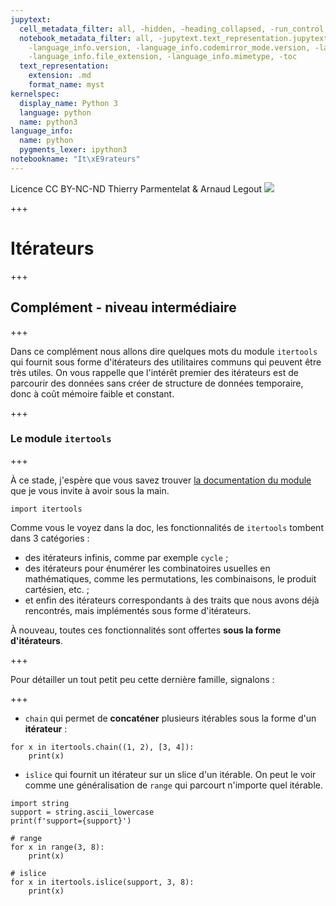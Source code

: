 ```yaml
---
jupytext:
  cell_metadata_filter: all, -hidden, -heading_collapsed, -run_control, -trusted
  notebook_metadata_filter: all, -jupytext.text_representation.jupytext_version, -jupytext.text_representation.format_version,
    -language_info.version, -language_info.codemirror_mode.version, -language_info.codemirror_mode,
    -language_info.file_extension, -language_info.mimetype, -toc
  text_representation:
    extension: .md
    format_name: myst
kernelspec:
  display_name: Python 3
  language: python
  name: python3
language_info:
  name: python
  pygments_lexer: ipython3
notebookname: "It\xE9rateurs"
---
```


<div class="licence">
<span>Licence CC BY-NC-ND</span>
<span>Thierry Parmentelat &amp; Arnaud Legout</span>
<span><img src="media/both-logos-small-alpha.png" /></span>
</div>

+++

# Itérateurs

+++

## Complément - niveau intermédiaire

+++

Dans ce complément nous allons dire quelques mots du module `itertools` qui fournit sous forme d'itérateurs des utilitaires communs qui peuvent être très utiles. On vous rappelle que l'intérêt premier des itérateurs est de parcourir des données sans créer de structure de données temporaire, donc à coût mémoire faible et constant.

+++

### Le module `itertools`

+++

À ce stade, j'espère que vous savez trouver [la documentation du module](https://docs.python.org/3/library/itertools.html) que je vous invite à avoir sous la main.

```{code-cell} ipython3
import itertools
```

Comme vous le voyez dans la doc, les fonctionnalités de `itertools` tombent dans 3 catégories :

 * des itérateurs infinis, comme par exemple `cycle` ;
 * des itérateurs pour énumérer les combinatoires usuelles en mathématiques, comme les permutations, les combinaisons, le produit cartésien, etc. ;
 * et enfin des itérateurs correspondants à des traits que nous avons déjà rencontrés, mais implémentés sous forme d'itérateurs.
 
À nouveau, toutes ces fonctionnalités sont offertes **sous la forme d'itérateurs**.

+++

Pour détailler un tout petit peu cette dernière famille, signalons :

+++

 * `chain` qui permet de **concaténer** plusieurs itérables sous la forme d'un **itérateur** :

```{code-cell} ipython3
for x in itertools.chain((1, 2), [3, 4]):
    print(x)
```

 * `islice` qui fournit un itérateur sur un slice d'un itérable. On peut le voir comme une généralisation de `range` qui parcourt n'importe quel itérable.

```{code-cell} ipython3
import string
support = string.ascii_lowercase
print(f'support={support}')
```

```{code-cell} ipython3
# range
for x in range(3, 8):
    print(x)
```

```{code-cell} ipython3
# islice
for x in itertools.islice(support, 3, 8):
    print(x)
```
